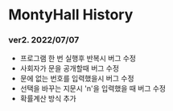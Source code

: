 # MontyHall History

### ver2. 2022/07/07

- 프로그램 한 번 실행후 반복시 버그 수정
- 사회자가 문을 공개할때 버그 수정
- 문에 없는 번호를 입력했을시 버그 수정
- 선택을 바꾸는 지문시 'n'을 입력했을 때 버그 수정
- 확률계산 방식 추가